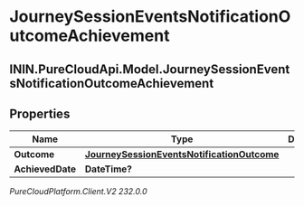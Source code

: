 # JourneySessionEventsNotificationOutcomeAchievement

## ININ.PureCloudApi.Model.JourneySessionEventsNotificationOutcomeAchievement

## Properties

|Name | Type | Description | Notes|
|------------ | ------------- | ------------- | -------------|
| **Outcome** | [**JourneySessionEventsNotificationOutcome**](JourneySessionEventsNotificationOutcome) |  | [optional] |
| **AchievedDate** | **DateTime?** |  | [optional] |



_PureCloudPlatform.Client.V2 232.0.0_
